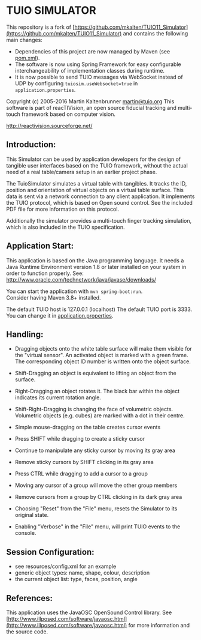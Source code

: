 # TUIO SIMULATOR
This repository is a fork of [https://github.com/mkalten/TUIO11_Simulator](https://github.com/mkalten/TUIO11_Simulator) and contains the following main changes:
* Dependencies of this project are now managed by Maven (see [pom.xml](./pom.xml)).
* The software is now using Spring Framework for easy configurable interchangeability of implementation classes during runtime. 
* It is now possible to send TUIO messages via WebSocket instead of UDP by configuring `tuiosim.useWebsocket=true` in `application.properties`.

Copyright (c) 2005-2016 Martin Kaltenbrunner <martin@tuio.org>
This software is part of reacTIVision, an open source fiducial
tracking and multi-touch framework based on computer vision. 

http://reactivision.sourceforge.net/

## Introduction:
This Simulator can be used by application developers for the 
design of tangible user interfaces based on the TUIO framework,
without the actual need of a real table/camera setup in an
earlier project phase.

The TuioSimulator simulates a virtual table with tangibles.
It tracks the ID, position and orientation of virtual objects
on a virtual table surface. This data is sent via a network 
connection to any client application. It implements the TUIO protocol,
which is based on Open sound control. See the included PDF file for
more information on this protocol.

Additionally the simulator provides a multi-touch finger tracking
simulation, which is also included in the TUIO specification.

## Application Start:
This application is based on the Java programming language.
It needs a Java Runtime Environment version 1.8 or later 
installed on your system in order to function properly.
See: http://www.oracle.com/technetwork/java/javase/downloads/

You can start the application with `mvn spring-boot:run`.  
Consider having Maven 3.8+ installed.

The default TUIO host is 127.0.0.1 (localhost)
The default TUIO port is 3333.
You can change it in [application.properties](src/main/resources/application.properties).

## Handling:
* Dragging objects onto the white table surface will make them visible
  for the "virtual sensor". An activated object is marked with a green frame.
  The corresponding object ID number is written onto the object surface.

* Shift-Dragging an object is equivalent to lifting an object from the surface.

* Right-Dragging an object rotates it.
  The black bar within the object indicates its current rotation angle. 

* Shift-Right-Dragging is changing the face of volumetric objects.
  Volumetric objects (e.g. cubes) are marked with a dot in their centre.

* Simple mouse-dragging on the table creates cursor events

* Press SHIFT while dragging to create a sticky cursor 

* Continue to manipulate any sticky cursor by moving its gray area 

* Remove sticky cursors by SHIFT clicking in its gray area 

* Press CTRL while dragging to add a cursor to a group

* Moving any cursor of a group will move the other group members

* Remove cursors from a group by CTRL clicking in its dark gray area 

* Choosing "Reset" from the "File" menu, resets the Simulator to its original state. 

* Enabling "Verbose" in the "File" menu, will print TUIO events to the console. 

## Session Configuration:
* see resources/config.xml for an example
* generic object types:
  name, shape, colour, description
* the current object list:
  type, faces, position, angle

## References:
This application uses the JavaOSC OpenSound Control library.
See [http://www.illposed.com/software/javaosc.html](http://www.illposed.com/software/javaosc.html)
for more information and the source code.

